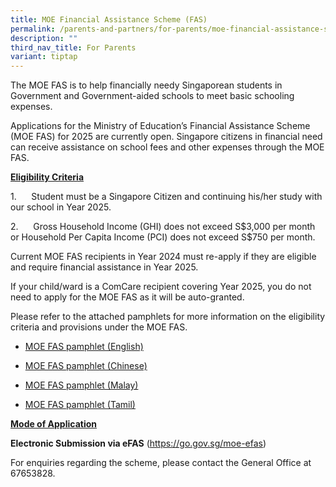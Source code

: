 ```yaml
---
title: MOE Financial Assistance Scheme (FAS)
permalink: /parents-and-partners/for-parents/moe-financial-assistance-scheme-fas/
description: ""
third_nav_title: For Parents
variant: tiptap
---
```

<p>The MOE FAS is to help financially needy Singaporean students in Government
and Government-aided schools to meet basic schooling expenses.</p>
<p>Applications for the Ministry of Education’s Financial Assistance Scheme
(MOE FAS) for 2025 are currently open. Singapore citizens in financial
need can receive assistance on school fees and other expenses through the
MOE FAS.</p>
<p><strong><u>Eligibility Criteria</u></strong>
</p>
<p>1.&nbsp;&nbsp;&nbsp;&nbsp;&nbsp; Student must be a Singapore Citizen and
continuing his/her study with our school in Year 2025.</p>
<p>2.&nbsp;&nbsp;&nbsp;&nbsp;&nbsp; Gross Household Income (GHI) does not
exceed S$3,000 per month or Household Per Capita Income (PCI) does not
exceed S$750 per month.</p>
<p>Current MOE FAS recipients in Year 2024 must re-apply if they are eligible
and require financial assistance in Year 2025.</p>
<p>If your child/ward is a ComCare recipient covering Year 2025, you do not
need to apply for the MOE FAS as it will be auto-granted.</p>
<p>Please refer to the attached pamphlets for more information on the eligibility
criteria and provisions under the MOE FAS.</p>
<ul data-tight="true" class="tight">
<li>
<p><a href="/files/MOE_FAS_pamphlet___EL.pdf" rel="noopener noreferrer nofollow" target="_blank">MOE FAS pamphlet (English)</a>
</p>
</li>
<li>
<p><a href="/files/MOE_FAS_pamphet___CL.pdf" rel="noopener nofollow" target="_blank">MOE FAS pamphlet (Chinese)</a>
</p>
</li>
<li>
<p><a href="/files/MOE_FAS_pamphlet___ML.pdf" rel="noopener nofollow" target="_blank">MOE FAS pamphlet (Malay)</a>
</p>
</li>
<li>
<p><a href="/files/MOE_FAS_pamphlet___TL.pdf" rel="noopener nofollow" target="_blank">MOE FAS pamphlet (Tamil)</a>
</p>
</li>
</ul>
<p><strong><u>Mode of Application</u></strong>
</p>
<p><strong>Electronic Submission via eFAS</strong>&nbsp;(<a href="https://go.gov.sg/moe-efas" rel="noopener nofollow" target="_blank">https://go.gov.sg/moe-efas</a>)</p>
<p>For enquiries regarding the scheme, please contact the General Office
at 67653828.</p>